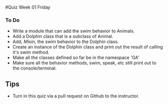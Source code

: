 #Quiz Week 01 Friday

### To Do
- Write a module that can add the swim behavior to Animals.
- Add a Dolphin class that is a subclass of Animal.
- Add, *Mixin*, the swim behavior to the Dolphin class.
- Create an instance of the Dolphin class and print out the result of
  calling it's swim method.
- Make all the classes defined so far be in the namespace 'GA'
- Make sure all the behavior methods, swim, speak, etc still print out
  to the console/terminal.


## Tips
- Turn in this quiz via a pull request on Github to the instructor.
